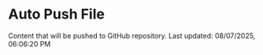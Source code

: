 # Auto Push File

Content that will be pushed to GitHub repository.
Last updated: 08/07/2025, 06:06:20 PM